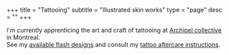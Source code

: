 +++
title = "Tattooing"
subtitle = "Illustrated skin works"
type = "page"
desc = ""
+++

I'm currently apprenticing the art and craft of tattooing at [Archipel collective](https://www.instagram.com/archipelcollective/) in Montreal.  
See my [available flash designs](/tattoo/flash/) and consult my [tattoo aftercare instructions](/tattoo/aftercare/).
